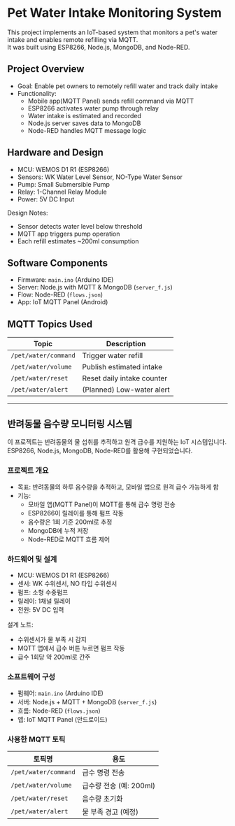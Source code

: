 # Pet Water Intake Monitoring System

This project implements an IoT-based system that monitors a pet's water intake and enables remote refilling via MQTT.  
It was built using ESP8266, Node.js, MongoDB, and Node-RED.

## Project Overview

- Goal: Enable pet owners to remotely refill water and track daily intake
- Functionality:
  - Mobile app(MQTT Panel) sends refill command via MQTT
  - ESP8266 activates water pump through relay
  - Water intake is estimated and recorded
  - Node.js server saves data to MongoDB
  - Node-RED handles MQTT message logic

## Hardware and Design

- MCU: WEMOS D1 R1 (ESP8266)
- Sensors: WK Water Level Sensor, NO-Type Water Sensor
- Pump: Small Submersible Pump
- Relay: 1-Channel Relay Module
- Power: 5V DC Input

Design Notes:
- Sensor detects water level below threshold
- MQTT app triggers pump operation
- Each refill estimates ~200ml consumption

## Software Components

- Firmware: `main.ino` (Arduino IDE)
- Server: Node.js with MQTT & MongoDB (`server_f.js`)
- Flow: Node-RED (`flows.json`)
- App: IoT MQTT Panel (Android)

## MQTT Topics Used

| Topic                 | Description                  |
|-----------------------|------------------------------|
| `/pet/water/command`  | Trigger water refill         |
| `/pet/water/volume`   | Publish estimated intake     |
| `/pet/water/reset`    | Reset daily intake counter   |
| `/pet/water/alert`    | (Planned) Low-water alert    |


---

## 반려동물 음수량 모니터링 시스템

이 프로젝트는 반려동물의 물 섭취를 추적하고 원격 급수를 지원하는 IoT 시스템입니다.  
ESP8266, Node.js, MongoDB, Node-RED를 활용해 구현되었습니다.

### 프로젝트 개요

- 목표: 반려동물의 하루 음수량을 추적하고, 모바일 앱으로 원격 급수 가능하게 함
- 기능:
  - 모바일 앱(MQTT Panel)이 MQTT를 통해 급수 명령 전송
  - ESP8266이 릴레이를 통해 펌프 작동
  - 음수량은 1회 기준 200ml로 추정
  - MongoDB에 누적 저장
  - Node-RED로 MQTT 흐름 제어

### 하드웨어 및 설계

- MCU: WEMOS D1 R1 (ESP8266)
- 센서: WK 수위센서, NO 타입 수위센서
- 펌프: 소형 수중펌프
- 릴레이: 1채널 릴레이
- 전원: 5V DC 입력

설계 노트:
- 수위센서가 물 부족 시 감지
- MQTT 앱에서 급수 버튼 누르면 펌프 작동
- 급수 1회당 약 200ml로 간주

### 소프트웨어 구성

- 펌웨어: `main.ino` (Arduino IDE)
- 서버: Node.js + MQTT + MongoDB (`server_f.js`)
- 흐름: Node-RED (`flows.json`)
- 앱: IoT MQTT Panel (안드로이드)

### 사용한 MQTT 토픽

| 토픽명                   | 용도                        |
|---------------------------|-----------------------------|
| `/pet/water/command`      | 급수 명령 전송              |
| `/pet/water/volume`       | 급수량 전송 (예: 200ml)     |
| `/pet/water/reset`        | 음수량 초기화               |
| `/pet/water/alert`        | 물 부족 경고 (예정)         |




